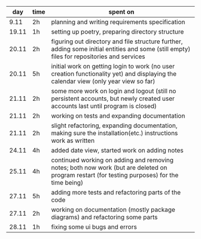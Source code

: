 | day  | time | spent on |
|------|------|----------|
| 9.11 | 2h   | planning and writing requirements specification |
| 19.11| 1h   | setting up poetry, preparing directory structure |
| 20.11| 2h   | figuring out directory and file structure further, adding some initial entities and some (still empty) files for repositories and services |
| 20.11| 5h   | initial work on getting login to work (no user creation functionality yet) and displaying the calendar view (only year view so far) |
| 21.11| 2h   | some more work on login and logout (still no persistent accounts, but newly created user accounts last until program is closed) |
| 21.11| 2h   | working on tests and expanding documentation |
| 21.11| 2h   | slight refactoring, expanding documentation, making sure the installation(etc.) instructions work as written |
| 24.11| 4h	  | added date view, started work on adding notes |
| 25.11| 4h   | continued working on adding and removing notes; both now work (but are deleted on program restart (for testing purposes) for the time being) |
| 27.11| 5h   | adding more tests and refactoring parts of the code |
| 27.11| 2h   | working on documentation (mostly package diagrams) and refactoring some parts |
| 28.11| 1h   | fixing some ui bugs and errors |
